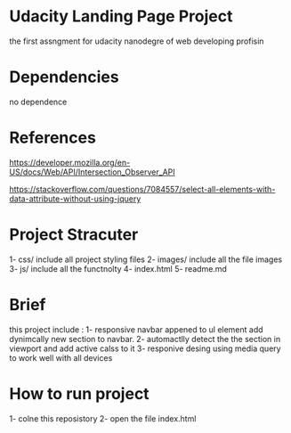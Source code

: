 # Udacity Landing Page Project

the first assngment for udacity nanodegre of web developing profisin

# Dependencies

no dependence

# References 

https://developer.mozilla.org/en-US/docs/Web/API/Intersection_Observer_API

https://stackoverflow.com/questions/7084557/select-all-elements-with-data-attribute-without-using-jquery

# Project Stracuter
1- css/ include all project styling files
2- images/ include all the  file images
3- js/ include all  the functnolty
4- index.html 
5- readme.md 

# Brief 

this project include :
1- responsive navbar appened to ul element add dynimcally new section to navbar.
2- automactlly detect the the section in viewport and add active calss to it 
3- responive desing using media query to work well with all devices

# How to run project

1- colne this reposistory
2- open the file index.html